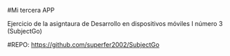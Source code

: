 #Mi tercera APP

Ejercicio de la asigntaura de Desarrollo en dispositivos móviles I número 3 (SubjectGo)

#REPO: https://github.com/superfer2002/SubjectGo
